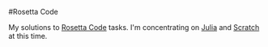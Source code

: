 #Rosetta Code

My solutions to
 [Rosetta Code](http://rosettacode.org/wiki/Rosetta_Code)
tasks.  I'm concentrating on
 [Julia](http://rosettacode.org/wiki/Category:Julia)
and
 [Scratch](http://rosettacode.org/wiki/Category:Scratch)
at this time.